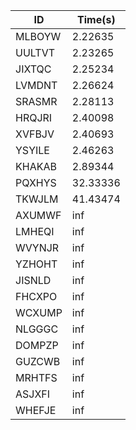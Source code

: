|ID|Time(s)|
|-|-|
|MLBOYW|2.22635|
|UULTVT|2.23265|
|JIXTQC|2.25234|
|LVMDNT|2.26624|
|SRASMR|2.28113|
|HRQJRI|2.40098|
|XVFBJV|2.40693|
|YSYILE|2.46263|
|KHAKAB|2.89344|
|PQXHYS|32.33336|
|TKWJLM|41.43474|
|AXUMWF|inf|
|LMHEQI|inf|
|WVYNJR|inf|
|YZHOHT|inf|
|JISNLD|inf|
|FHCXPO|inf|
|WCXUMP|inf|
|NLGGGC|inf|
|DOMPZP|inf|
|GUZCWB|inf|
|MRHTFS|inf|
|ASJXFI|inf|
|WHEFJE|inf|
